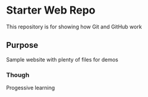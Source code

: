 # Starter Web Repo

This repository is for showing how Git and GitHub work

## Purpose

Sample website with plenty of files for demos

### Though
Progessive learning